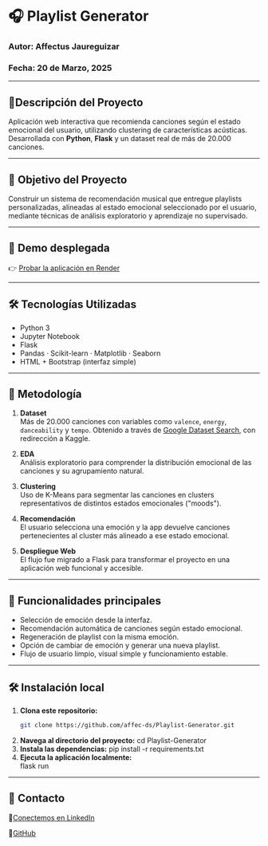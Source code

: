 # 🎧 Playlist Generator

### Autor: Affectus Jaureguizar
### Fecha: 20 de Marzo, 2025

---

## 📄Descripción del Proyecto

Aplicación web interactiva que recomienda canciones según el estado emocional del usuario, utilizando clustering de características acústicas. Desarrollada con **Python**, **Flask** y un dataset real de más de 20.000 canciones.

---

## 🧠 Objetivo del Proyecto

Construir un sistema de recomendación musical que entregue playlists personalizadas, alineadas al estado emocional seleccionado por el usuario, mediante técnicas de análisis exploratorio y aprendizaje no supervisado.

---

## 🚀 Demo desplegada

👉 [Probar la aplicación en Render](https://playlistgenerator-vwec.onrender.com/)

---

## 🛠️ Tecnologías Utilizadas

- Python 3
- Jupyter Notebook
- Flask
- Pandas · Scikit-learn · Matplotlib · Seaborn
- HTML + Bootstrap (interfaz simple)

---

## 🧬 Metodología

1. **Dataset**  
   Más de 20.000 canciones con variables como `valence`, `energy`, `danceability` y `tempo`. Obtenido a través de [Google Dataset Search](https://datasetsearch.research.google.com/), con redirección a Kaggle.

2. **EDA**  
   Análisis exploratorio para comprender la distribución emocional de las canciones y su agrupamiento natural.

3. **Clustering**  
   Uso de K-Means para segmentar las canciones en clusters representativos de distintos estados emocionales ("moods").

4. **Recomendación**  
   El usuario selecciona una emoción y la app devuelve canciones pertenecientes al cluster más alineado a ese estado emocional.

5. **Despliegue Web**  
   El flujo fue migrado a Flask para transformar el proyecto en una aplicación web funcional y accesible.

---

## 🎯 Funcionalidades principales

- Selección de emoción desde la interfaz.
- Recomendación automática de canciones según estado emocional.
- Regeneración de playlist con la misma emoción.
- Opción de cambiar de emoción y generar una nueva playlist.
- Flujo de usuario limpio, visual simple y funcionamiento estable.

---

## 🛠️ Instalación local

1. **Clona este repositorio:**
   ```bash
   git clone https://github.com/affec-ds/Playlist-Generator.git

2. **Navega al directorio del proyecto:**
   cd Playlist-Generator
3. **Instala las dependencias:**
   pip install -r requirements.txt
4. **Ejecuta la aplicación localmente:**   
   flask run

---

## 📩 Contacto

💼[Conectemos en LinkedIn](https://cl.linkedin.com/in/affectusjaureguizar)

💼[GitHub](https://github.com/affec-ds)
